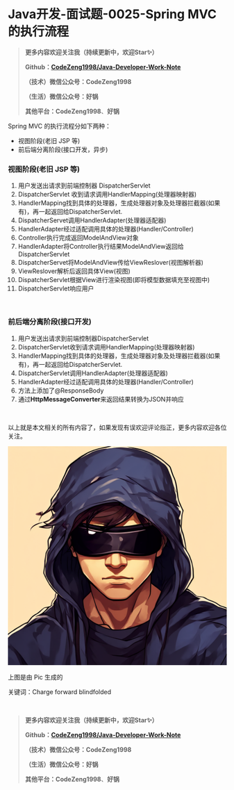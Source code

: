 # Java开发-面试题-0025-Spring MVC 的执行流程

> **更多内容欢迎关注我（持续更新中，欢迎Star✨）**
>
> **Github：[CodeZeng1998/Java-Developer-Work-Note](https://github.com/CodeZeng1998/Java-Developer-Work-Note)**
>
> **（技术）微信公众号：CodeZeng1998**
>
> **（生活）微信公众号：好锅**
>
> **其他平台：CodeZeng1998**、**好锅**



Spring MVC 的执行流程分如下两种：

* 视图阶段(老旧 JSP 等)
* 前后端分离阶段(接口开发，异步)





### **视图阶段(老旧 JSP 等)**

1. 用户发送出请求到前端控制器 DispatcherServlet
2. DispatcherServlet 收到请求调用HandlerMapping(处理器映射器)
3. HandlerMapping找到具体的处理器，生成处理器对象及处理器拦截器(如果有)，再一起返回给DispatcherServlet.
4. DispatcherServet调用HandlerAdapter(处理器适配器)
5. HandlerAdapter经过适配调用具体的处理器(Handler/Controller)
6. Controller执行完成返回ModelAndView对象
7. HandlerAdapter将Controller执行结果ModelAndView返回给DispatcherServlet
8. DispatcherServet将ModelAndView传给ViewReslover(视图解析器)
9. ViewReslover解析后返回具体View(视图)
10. DispatcherServlet根据View进行渲染视图(即将模型数据填充至视图中)
11. DispatcherServlet响应用户

<br/>



### **前后端分离阶段(接口开发)**

1. 用户发送出请求到前端控制器DispatcherServlet
2. DispatcherServlet收到请求调用HandlerMapping(处理器映射器)
3. HandlerMapping找到具体的处理器，生成处理器对象及处理器拦截器(如果有)，再一起返回给DispatcherServlet.
4. DispatcherServlet调用HandlerAdapter(处理器适配器)
5. HandlerAdapter经过适配调用具体的处理器(Handler/Controller)
6. 方法上添加了@ResponseBody
7. 通过**HttpMessageConverter**来返回结果转换为JSON并响应



<br/>



以上就是本文相关的所有内容了，如果发现有误欢迎评论指正，更多内容欢迎各位关注。

![](https://github.com/CodeZeng1998/Java-Developer-Work-Note/blob/main/Interview/image/0025.png?raw=true)

上图是由 Pic 生成的

关键词：Charge forward blindfolded

<br/>



> **更多内容欢迎关注我（持续更新中，欢迎Star✨）**
>
> **Github：[CodeZeng1998/Java-Developer-Work-Note](https://github.com/CodeZeng1998/Java-Developer-Work-Note)**
>
> **（技术）微信公众号：CodeZeng1998**
>
> **（生活）微信公众号：好锅**
>
> **其他平台：CodeZeng1998**、**好锅**



